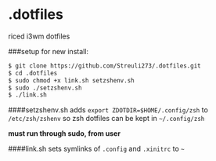 # .dotfiles
riced i3wm dotfiles

###setup for new install:
```bash
$ git clone https://github.com/Streuli273/.dotfiles.git
$ cd .dotfiles
$ sudo chmod +x link.sh setzshenv.sh
$ sudo ./setzshenv.sh
$ ./link.sh
```

####setzshenv.sh
adds `export ZDOTDIR=$HOME/.config/zsh` to `/etc/zsh/zshenv` so zsh dotfiles can be kept in `~/.config/zsh`

**must run through sudo, from user**

####link.sh
sets symlinks of `.config` and `.xinitrc` to `~`
